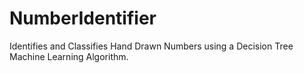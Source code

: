 # NumberIdentifier
Identifies and Classifies Hand Drawn Numbers using a Decision Tree Machine Learning Algorithm.
